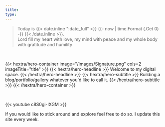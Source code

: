 ```yaml
---
title:
type: 
---
```


>Today is
{{< date.inline ":date_full" >}}
  {{- now | time.Format (.Get 0) -}}
{{< /date.inline >}}.
<br class="hx:sm:block hx:hidden" /> Lord fill my heart with love, my mind with peace and my whole body with gratitude and humility

<br class="hx:sm:block hx:hidden" />
 


{{< hextra/hero-container image="/images/Signature.png"  cols=2 imageTitle="title" >}}
    {{< hextra/hero-headline >}}
  Welcome to my digital space. 
{{< /hextra/hero-headline >}}
{{< hextra/hero-subtitle >}}
  Building a blog/portfolio/gallery whatever you'd like to call it.
{{< /hextra/hero-subtitle >}}
{{< /hextra/hero-container >}}

<br class="hx:sm:block hx:hidden" />

{{< youtube c8S0gi-IXGM >}}
<br class="hx:sm:block hx:hidden" />

If you would like to stick around and explore feel free to do so. I update this site every week.



<!-- 
{{< hextra/hero-section heading="h3" >}}Title{{< /hextra/hero-section >}}
{{< hextra/hero-subtitle >}}
  Fast, batteries-included Hugo theme for creating beautiful static websites
{{< /hextra/hero-subtitle >}} -->


<!-- {{< hextra/feature-grid cols="3" >}}
  {{< hextra/feature-card title="One" >}}
  {{< hextra/feature-card title="Two" >}}
  {{< hextra/feature-card title="Three" >}}
{{< /hextra/feature-grid >}} -->

<!-- {{< hextra/hero-badge >}}
  <div class="hx:w-2 hx:h-2 hx:rounded-full hx:bg-primary-400"></div>
  <span>Free, open source</span>
  {{< icon name="arrow-circle-right" attributes="height=14" >}}
{{< /hextra/hero-badge >}}


{{< hextra/hero-button text="Get Started" link="/gallery" >}} -->